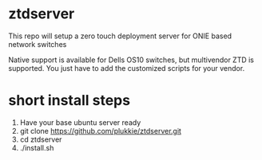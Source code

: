 # ztdserver
This repo will setup a zero touch deployment server for ONIE based network switches

Native support is available for Dells OS10 switches, but multivendor ZTD is supported.
You just have to add the customized scripts for your vendor.

# short install steps
1. Have your base ubuntu server ready
2. git clone https://github.com/plukkie/ztdserver.git
3. cd ztdserver
4. ./install.sh
